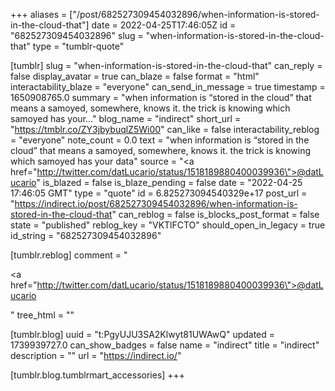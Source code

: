 +++
aliases = ["/post/682527309454032896/when-information-is-stored-in-the-cloud-that"]
date = 2022-04-25T17:46:05Z
id = "682527309454032896"
slug = "when-information-is-stored-in-the-cloud-that"
type = "tumblr-quote"

[tumblr]
slug = "when-information-is-stored-in-the-cloud-that"
can_reply = false
display_avatar = true
can_blaze = false
format = "html"
interactability_blaze = "everyone"
can_send_in_message = true
timestamp = 1650908765.0
summary = "when information is “stored in the cloud” that means a samoyed, somewhere, knows it. the trick is knowing which samoyed has your..."
blog_name = "indirect"
short_url = "https://tmblr.co/ZY3jbybuqlZ5Wi00"
can_like = false
interactability_reblog = "everyone"
note_count = 0.0
text = "when information is “stored in the cloud” that means a samoyed, somewhere, knows it. the trick is knowing which samoyed has your data"
source = "<a href=\"http://twitter.com/datLucario/status/1518189880400039936\">@datLucario</a>"
is_blazed = false
is_blaze_pending = false
date = "2022-04-25 17:46:05 GMT"
type = "quote"
id = 6.825273094540329e+17
post_url = "https://indirect.io/post/682527309454032896/when-information-is-stored-in-the-cloud-that"
can_reblog = false
is_blocks_post_format = false
state = "published"
reblog_key = "VKTlFCTO"
should_open_in_legacy = true
id_string = "682527309454032896"

[tumblr.reblog]
comment = "<p><a href=\"http://twitter.com/datLucario/status/1518189880400039936\">@datLucario</a></p>"
tree_html = ""

[tumblr.blog]
uuid = "t:PgyUJU3SA2Klwyt81UWAwQ"
updated = 1739939727.0
can_show_badges = false
name = "indirect"
title = "indirect"
description = ""
url = "https://indirect.io/"

[tumblr.blog.tumblrmart_accessories]
+++
